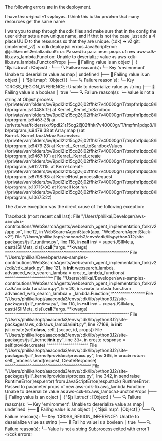 The following errors are in the deployment.

I have the original v1 deployed. I think this is the problem that many resources get the same name.

I want you to step through the cdk files and make sure that in the config the user either sets a new unique name, and if that is not the case, just add a 4 place UUID to the resources so that they are unique.
<cdk errors>
(cdk) ➜ v2 git:(implement_v2) ✗ cdk deploy
jsii.errors.JavaScriptError:
@jsii/kernel.SerializationError: Passed to parameter props of new aws-cdk-lib.aws_lambda.Function: Unable to deserialize value as aws-cdk-lib.aws_lambda.FunctionProps
├── 🛑 Failing value is an object
│ { '$jsii.struct': [Object] }
  ╰── 🔍 Failure reason(s):
      ╰─ Key 'environment': Unable to deserialize value as map<string> | undefined
          ├── 🛑 Failing value is an object
          │      { '$jsii.map': [Object] }
╰── 🔍 Failure reason(s):
╰─ Key 'CROSS_REGION_INFERENCE': Unable to deserialize value as string
├── 🛑 Failing value is a boolean
│ true
╰── 🔍 Failure reason(s):
╰─ Value is not a string
at Object.process (/private/var/folders/xv/9pdl21z15cg26j02ffhkr7v40000gr/T/tmpfm1pdqc8/lib/program.js:10485:19)
at Kernel.\_Kernel_toSandbox (/private/var/folders/xv/9pdl21z15cg26j02ffhkr7v40000gr/T/tmpfm1pdqc8/lib/program.js:9463:25)
at /private/var/folders/xv/9pdl21z15cg26j02ffhkr7v40000gr/T/tmpfm1pdqc8/lib/program.js:9479:38
at Array.map (<anonymous>)
at Kernel.\_Kernel_boxUnboxParameters (/private/var/folders/xv/9pdl21z15cg26j02ffhkr7v40000gr/T/tmpfm1pdqc8/lib/program.js:9479:23)
at Kernel.\_Kernel_toSandboxValues (/private/var/folders/xv/9pdl21z15cg26j02ffhkr7v40000gr/T/tmpfm1pdqc8/lib/program.js:9467:101)
at Kernel.\_Kernel_create (/private/var/folders/xv/9pdl21z15cg26j02ffhkr7v40000gr/T/tmpfm1pdqc8/lib/program.js:9127:115)
at Kernel.create (/private/var/folders/xv/9pdl21z15cg26j02ffhkr7v40000gr/T/tmpfm1pdqc8/lib/program.js:8798:93)
at KernelHost.processRequest (/private/var/folders/xv/9pdl21z15cg26j02ffhkr7v40000gr/T/tmpfm1pdqc8/lib/program.js:10715:36)
at KernelHost.run (/private/var/folders/xv/9pdl21z15cg26j02ffhkr7v40000gr/T/tmpfm1pdqc8/lib/program.js:10675:22)

The above exception was the direct cause of the following exception:

Traceback (most recent call last):
File "/Users/philikai/Developer/aws-samples-contributions/WebSearchAgents/websearch_agent_implementation_fork/v2/app.py", line 12, in <module>
WebSearchAgentStack(app, "WebSearchAgentStack-v2")
File "/Users/philikai/opt/anaconda3/envs/cdk/lib/python3.12/site-packages/jsii/\_runtime.py", line 118, in **call**
inst = super(JSIIMeta, cast(JSIIMeta, cls)).**call**(*args, \*\*kwargs)
^^^^^^^^^^^^^^^^^^^^^^^^^^^^^^^^^^^^^^^^^^^^^^^^^^^^^^^^^^^^^^
File "/Users/philikai/Developer/aws-samples-contributions/WebSearchAgents/websearch_agent_implementation_fork/v2/cdk/cdk_stack.py", line 121, in **init**
websearch_lambda, advanced_web_search_lambda = create_lambda_functions(
^^^^^^^^^^^^^^^^^^^^^^^^
File "/Users/philikai/Developer/aws-samples-contributions/WebSearchAgents/websearch_agent_implementation_fork/v2/cdk/lambda_functions.py", line 36, in create_lambda_functions
advanced_web_search_lambda = \_lambda.Function(
^^^^^^^^^^^^^^^^^
File "/Users/philikai/opt/anaconda3/envs/cdk/lib/python3.12/site-packages/jsii/\_runtime.py", line 118, in **call**
inst = super(JSIIMeta, cast(JSIIMeta, cls)).**call**(*args, \*\*kwargs)
^^^^^^^^^^^^^^^^^^^^^^^^^^^^^^^^^^^^^^^^^^^^^^^^^^^^^^^^^^^^^^
File "/Users/philikai/opt/anaconda3/envs/cdk/lib/python3.12/site-packages/aws_cdk/aws_lambda/**init**.py", line 27169, in **init**
jsii.create(self.**class**, self, [scope, id, props])
File "/Users/philikai/opt/anaconda3/envs/cdk/lib/python3.12/site-packages/jsii/\_kernel/**init**.py", line 334, in create
response = self.provider.create(
^^^^^^^^^^^^^^^^^^^^^
File "/Users/philikai/opt/anaconda3/envs/cdk/lib/python3.12/site-packages/jsii/\_kernel/providers/process.py", line 365, in create
return self.\_process.send(request, CreateResponse)
^^^^^^^^^^^^^^^^^^^^^^^^^^^^^^^^^^^^^^^^^^^
File "/Users/philikai/opt/anaconda3/envs/cdk/lib/python3.12/site-packages/jsii/\_kernel/providers/process.py", line 342, in send
raise RuntimeError(resp.error) from JavaScriptError(resp.stack)
RuntimeError: Passed to parameter props of new aws-cdk-lib.aws_lambda.Function: Unable to deserialize value as aws-cdk-lib.aws_lambda.FunctionProps
├── 🛑 Failing value is an object
│ { '$jsii.struct': [Object] }
╰── 🔍 Failure reason(s):
    ╰─ Key 'environment': Unable to deserialize value as map<string> | undefined
        ├── 🛑 Failing value is an object
        │      { '$jsii.map': [Object] }
╰── 🔍 Failure reason(s):
╰─ Key 'CROSS_REGION_INFERENCE': Unable to deserialize value as string
├── 🛑 Failing value is a boolean
│ true
╰── 🔍 Failure reason(s):
╰─ Value is not a string
Subprocess exited with error 1
</cdk errors>
